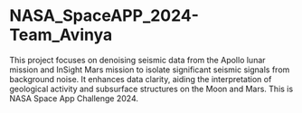 # NASA_SpaceAPP_2024-Team_Avinya
This project focuses on denoising seismic data from the Apollo lunar mission and InSight Mars mission to isolate significant seismic signals from background noise.  It enhances data clarity, aiding the interpretation of geological activity and subsurface structures on the Moon and Mars. This is NASA Space App Challenge 2024.
